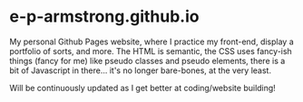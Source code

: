 # e-p-armstrong.github.io
My personal Github Pages website, where I practice my front-end, display a portfolio of sorts, and more. The HTML is semantic, the CSS uses fancy-ish things (fancy for me) like pseudo classes and pseudo elements, there is a bit of Javascript in there... it's no longer bare-bones, at the very least. 

Will be continuously updated as I get better at coding/website building!